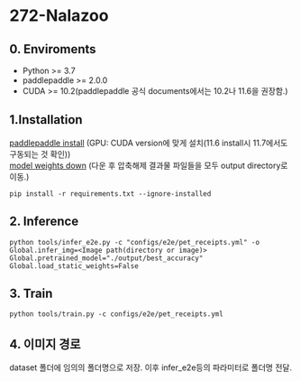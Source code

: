 # 272-Nalazoo

## 0. Enviroments
* Python >= 3.7
* paddlepaddle >= 2.0.0
* CUDA >= 10.2(paddlepaddle 공식 documents에서는 10.2나 11.6을 권장함.)
## 1.Installation
[paddlepaddle install](https://www.paddlepaddle.org.cn/en/install/quick?docurl=/documentation/docs/en/install/pip/windows-pip_en.html)
(GPU: CUDA version에 맞게 설치(11.6 install시 11.7에서도 구동되는 것 확인))  
[model weights down](https://drive.google.com/file/d/1boNMCjPc3uTMe4YgQsAe_kMef0FXwMvH/view?usp=sharing)
(다운 후 압축해제 결과물 파일들을 모두 output directory로 이동.)

```
pip install -r requirements.txt --ignore-installed
```

## 2. Inference
```commandline
python tools/infer_e2e.py -c "configs/e2e/pet_receipts.yml" -o Global.infer_img=<Image path(directory or image)> Global.pretrained_model="./output/best_accuracy" Global.load_static_weights=False
```

## 3. Train
```commandline
python tools/train.py -c configs/e2e/pet_receipts.yml
```

## 4. 이미지 경로
dataset 폴더에 임의의 폴더명으로 저장. 이후 infer_e2e등의 파라미터로 폴더명 전달.